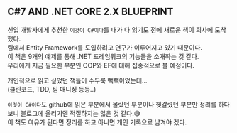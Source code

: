## C#7 AND .NET CORE 2.X BLUEPRINT

신입 개발자에게 추천한 `이것이 C#이다`를 내가 다 읽기도 전에 새로운 책이 회사에 도착했다.  
팀에서 Entity Framework를 도입하려고 연구가 이루어지고 있기 때문이다.  
이 책은 9개의 예제를 통해 .NET 프레임워크의 기능들을 소개하는 것 같다.  
우리에게 지금 필요한 부분인 OOP와 EF에 대해 집중적으로 볼 예정이다.  

개인적으로 읽고 싶었던 책들이 수두룩 빽빽이었는데...  
(클린코드, TDD, 팀 매니징 등등..) 

`이것이 C#이다`도 github에 읽은 부분에서 몰랐던 부분이나 헷갈렸던 부분만 정리를 하다보니 블로그에 올리기엔 적절하지는 않은 것 같다.😅  
이 책도 여유가 된다면 정리를 하고 아니면 개인 기록으로 남겨야 겠다.